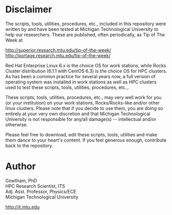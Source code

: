 Disclaimer
===

The scripts, tools, utilities, procedures, etc., included in this repository were written by and have been tested at Michigan Technological University to help our researchers. These are published, often periodically, as Tip of The Week at   

  http://superior.research.mtu.edu/tip-of-the-week/    
  http://portage.research.mtu.edu/tip-of-the-week/    

Red Hat Enterprise Linux 6.x is the choice OS for work stations, while Rocks Cluster distribution (6.1.1 with CentOS 6.3) is the choice OS for HPC clusters. As has been a common practice for several years now, a full version of operating system was installed in work stations as well as HPC clusters used to test these scripts, tools, utilities, procedures, etc.,.  

These scripts, tools, utilities, procedures, etc., may very well work for you (or your institution) on your work stations, Rocks/Rocks-like and/or other linux clusters. Please note that if you decide to use them, you are doing so entirely at your very own discretion and that Michigan Technological University is not responsible for any/all damage(s) -- intellectual and/or otherwise.      

Please feel free to download, edit these scripts, tools, utilities and make them dance to your heart's content. If you feel generous enough, contribute back to the repository.     



Author
===
Gowtham, PhD    
HPC Research Scientist, ITS    
Adj. Asst. Professor, Physics/ECE     
Michigan Technological University    

http://it.mtu.edu   

